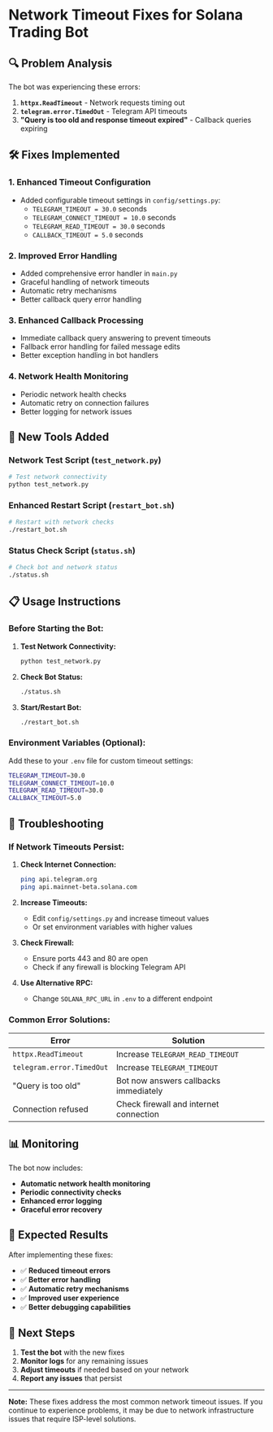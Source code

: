 # Network Timeout Fixes for Solana Trading Bot

## 🔍 **Problem Analysis**

The bot was experiencing these errors:
1. **`httpx.ReadTimeout`** - Network requests timing out
2. **`telegram.error.TimedOut`** - Telegram API timeouts
3. **"Query is too old and response timeout expired"** - Callback queries expiring

## 🛠️ **Fixes Implemented**

### 1. **Enhanced Timeout Configuration**
- Added configurable timeout settings in `config/settings.py`:
  - `TELEGRAM_TIMEOUT = 30.0` seconds
  - `TELEGRAM_CONNECT_TIMEOUT = 10.0` seconds  
  - `TELEGRAM_READ_TIMEOUT = 30.0` seconds
  - `CALLBACK_TIMEOUT = 5.0` seconds

### 2. **Improved Error Handling**
- Added comprehensive error handler in `main.py`
- Graceful handling of network timeouts
- Automatic retry mechanisms
- Better callback query error handling

### 3. **Enhanced Callback Processing**
- Immediate callback query answering to prevent timeouts
- Fallback error handling for failed message edits
- Better exception handling in bot handlers

### 4. **Network Health Monitoring**
- Periodic network health checks
- Automatic retry on connection failures
- Better logging for network issues

## 🚀 **New Tools Added**

### **Network Test Script** (`test_network.py`)
```bash
# Test network connectivity
python test_network.py
```

### **Enhanced Restart Script** (`restart_bot.sh`)
```bash
# Restart with network checks
./restart_bot.sh
```

### **Status Check Script** (`status.sh`)
```bash
# Check bot and network status
./status.sh
```

## 📋 **Usage Instructions**

### **Before Starting the Bot:**
1. **Test Network Connectivity:**
   ```bash
   python test_network.py
   ```

2. **Check Bot Status:**
   ```bash
   ./status.sh
   ```

3. **Start/Restart Bot:**
   ```bash
   ./restart_bot.sh
   ```

### **Environment Variables (Optional):**
Add these to your `.env` file for custom timeout settings:
```bash
TELEGRAM_TIMEOUT=30.0
TELEGRAM_CONNECT_TIMEOUT=10.0
TELEGRAM_READ_TIMEOUT=30.0
CALLBACK_TIMEOUT=5.0
```

## 🔧 **Troubleshooting**

### **If Network Timeouts Persist:**

1. **Check Internet Connection:**
   ```bash
   ping api.telegram.org
   ping api.mainnet-beta.solana.com
   ```

2. **Increase Timeouts:**
   - Edit `config/settings.py` and increase timeout values
   - Or set environment variables with higher values

3. **Check Firewall:**
   - Ensure ports 443 and 80 are open
   - Check if any firewall is blocking Telegram API

4. **Use Alternative RPC:**
   - Change `SOLANA_RPC_URL` in `.env` to a different endpoint

### **Common Error Solutions:**

| Error | Solution |
|-------|----------|
| `httpx.ReadTimeout` | Increase `TELEGRAM_READ_TIMEOUT` |
| `telegram.error.TimedOut` | Increase `TELEGRAM_TIMEOUT` |
| "Query is too old" | Bot now answers callbacks immediately |
| Connection refused | Check firewall and internet connection |

## 📊 **Monitoring**

The bot now includes:
- **Automatic network health monitoring**
- **Periodic connectivity checks**
- **Enhanced error logging**
- **Graceful error recovery**

## 🎯 **Expected Results**

After implementing these fixes:
- ✅ **Reduced timeout errors**
- ✅ **Better error handling**
- ✅ **Automatic retry mechanisms**
- ✅ **Improved user experience**
- ✅ **Better debugging capabilities**

## 🔄 **Next Steps**

1. **Test the bot** with the new fixes
2. **Monitor logs** for any remaining issues
3. **Adjust timeouts** if needed based on your network
4. **Report any issues** that persist

---

**Note:** These fixes address the most common network timeout issues. If you continue to experience problems, it may be due to network infrastructure issues that require ISP-level solutions. 